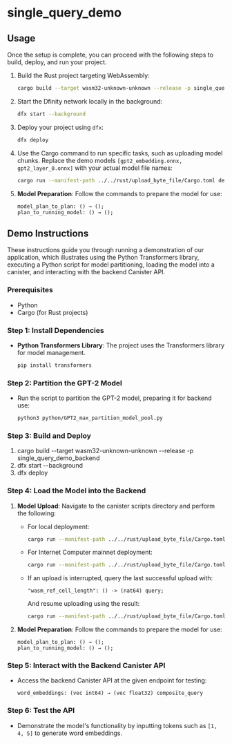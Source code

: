 # single_query_demo



## Usage

Once the setup is complete, you can proceed with the following steps to build, deploy, and run your project.

1. Build the Rust project targeting WebAssembly:
   ```bash
   cargo build --target wasm32-unknown-unknown --release -p single_query_demo_backend
   ```
2. Start the Dfinity network locally in the background:
   ```bash
   dfx start --background
   ```
3. Deploy your project using `dfx`:
   ```bash
   dfx deploy
   ```
4. Use the Cargo command to run specific tasks, such as uploading model chunks. Replace the demo models `[gpt2_embedding.onnx, gpt2_layer_0.onnx]` with your actual model file names:
   ```bash
   cargo run --manifest-path ../../rust/upload_byte_file/Cargo.toml demo_gpt2_model_backend upload_model_chunks ../../python/onnx_model/ [gpt2_embedding.onnx, gpt2_layer_0.onnx] 0
   ```
   
5. **Model Preparation**: Follow the commands to prepare the model for use:

   ```plaintext
   model_plan_to_plan: () → ();
   plan_to_running_model: () → ();
   ```

## Demo Instructions

These instructions guide you through running a demonstration of our application, which illustrates using the Python Transformers library, executing a Python script for model partitioning, loading the model into a canister, and interacting with the backend Canister API.

### Prerequisites

- Python
- Cargo (for Rust projects)

### Step 1: Install Dependencies

- **Python Transformers Library**: The project uses the Transformers library for model management.

  ```bash
  pip install transformers
  ```

### Step 2: Partition the GPT-2 Model

- Run the script to partition the GPT-2 model, preparing it for backend use:

  ```bash
  python3 python/GPT2_max_partition_model_pool.py
  ```

### Step 3: Build and Deploy

1. cargo build --target wasm32-unknown-unknown --release -p single_query_demo_backend
2. dfx start --background
3. dfx deploy

### Step 4: Load the Model into the Backend

1. **Model Upload**: Navigate to the canister scripts directory and perform the following:

   - For local deployment:

     ```bash
     cargo run --manifest-path ../../rust/upload_byte_file/Cargo.toml single_query_demo_backend upload_model_chunks ../../python/onnx_model/ [gpt2_embedding.onnx] 0
     ```

   - For Internet Computer mainnet deployment:

     ```bash
     cargo run --manifest-path ../../rust/upload_byte_file/Cargo.toml <canister id> upload_model_chunks ../../python/onnx_model/ [gpt2_embedding.onnx] 0 ic
     ```

   - If an upload is interrupted, query the last successful upload with:

     ```plaintext
     "wasm_ref_cell_length": () -> (nat64) query;
     ```

     And resume uploading using the result:

     ```bash
     cargo run --manifest-path ../../rust/upload_byte_file/Cargo.toml single_query_demo_backend upload_model_chunks ../../python/onnx_model/ [gpt2_embedding.onnx] <result number>
     ```

2. **Model Preparation**: Follow the commands to prepare the model for use:

   ```plaintext
   model_plan_to_plan: () → ();
   plan_to_running_model: () → ();
   ```

### Step 5: Interact with the Backend Canister API

- Access the backend Canister API at the given endpoint for testing:

  ```plaintext
  word_embeddings: (vec int64) → (vec float32) composite_query
  ```

### Step 6: Test the API

- Demonstrate the model's functionality by inputting tokens such as `[1, 4, 5]` to generate word embeddings.


